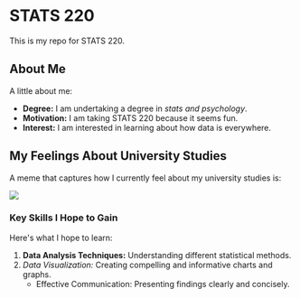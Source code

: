 # STATS 220

This is my repo for STATS 220.

## About Me

A little about me:

- **Degree:** I am undertaking a degree in *stats and psychology*.
- **Motivation:** I am taking STATS 220 because it seems fun.
- **Interest:** I am interested in learning about how data is everywhere.

## My Feelings About University Studies

A meme that captures how I currently feel about my university studies is:

![](https://tenor.com/zh-TW/view/taylor-swift-eras-tour-taylor-swift-swag-taylor-swift-megan-megan-gif-4986854476461294684.gif)

### Key Skills I Hope to Gain

Here's what I hope to learn:

1.  **Data Analysis Techniques:**  Understanding different statistical methods.
2.  *Data Visualization:* Creating compelling and informative charts and graphs.
    *   Effective Communication: Presenting findings clearly and concisely.
